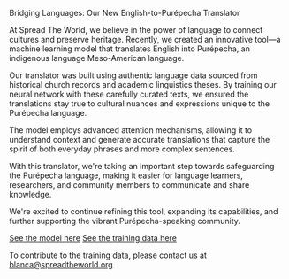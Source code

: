 Bridging Languages: Our New English-to-Purépecha Translator

At Spread The World, we believe in the power of language to connect cultures and preserve heritage. Recently, we created an innovative tool—a machine learning model that translates English into Purépecha, an indigenous language Meso-American language.

Our translator was built using authentic language data sourced from historical church records and academic linguistics theses. By training our neural network with these carefully curated texts, we ensured the translations stay true to cultural nuances and expressions unique to the Purépecha language.

The model employs advanced attention mechanisms, allowing it to understand context and generate accurate translations that capture the spirit of both everyday phrases and more complex sentences.

With this translator, we're taking an important step towards safeguarding the Purépecha language, making it easier for language learners, researchers, and community members to communicate and share knowledge.

We're excited to continue refining this tool, expanding its capabilities, and further supporting the vibrant Purépecha-speaking community.


[See the model here](https://github.com/RocketDan11/ml/tree/master/purepecha)
[See the training data here](https://github.com/RocketDan11/ml/tree/master/purepecha/assets)

To contribute to the training data, please contact us at [blanca@spreadtheworld.org](mailto:blanca@spreadtheworld.org).